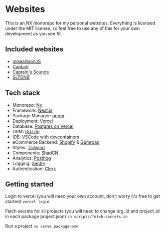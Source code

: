 # Websites

This is an NX monorepo for my personal websites. Everything is licensed under the MIT license, so feel free to use any of this for your own development as you see fit.

## Included websites

- [mikeallisonJS](https://mikeallisonjs.com)
- [Captain](https://captainofbass.com)
- [Captain's Sounds](https://captainssounds.com)
- [SLTDNB](https://sltdnb.com)

## Tech stack

- Monorepo: [Nx](https://nx.dev)
- Framework: [Next.js](https://nextjs.org)
- Package Manager: [pnpm](https://pnpm.io)
- Deployment: [Vercel](https://vercel.com)
- Database: [Postgres on Vercel](https://vercel.com)
- ORM: [Drizzle](https://orm.drizzle.team)
- IDE: [VSCode with devcontainers](https://code.visualstudio.com)
- eCommerce Backend: [Shopify](https://shopify.com) & [Gumroad](https://gumroad.com)
- Styles: [Tailwind](https://tailwindcss.com)
- Components: [ShadCN](https://ui.shadcn.com)
- Analytics: [Posthog](https://posthog.com)
- Logging: [Sentry](https://sentry.io)
- Authentication: [Clerk](https://clerk.com)

## Getting started

Login to vercel (you will need your own account, don't worry it's free to get started)
`vercel login`

Fetch secrets for all projects (you will need to change org_id and project_id in each package project.json)
`sh scripts/fetch-secrets.sh`

Run a project
`nx serve packagename`
